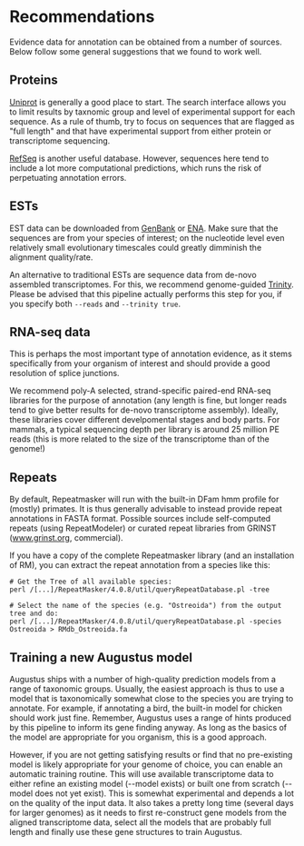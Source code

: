 # Recommendations

Evidence data for annotation can be obtained from a number of sources. Below follow some general suggestions that we found to work well.

## Proteins

[Uniprot](https://www.uniprot.org/) is generally a good place to start. The search interface allows you to limit results by taxnomic group and level of experimental support for 
each sequence. As a rule of thumb, try to focus on sequences that are flagged as "full length" and that have experimental support from either
protein or transcriptome sequencing. 

[RefSeq](https://www.ncbi.nlm.nih.gov/protein/) is another useful database. However, sequences here tend to include a lot more computational predictions,
which runs the risk of perpetuating annotation errors. 

## ESTs

EST data can be downloaded from [GenBank](https://www.ncbi.nlm.nih.gov/nucleotide) or [ENA](https://www.ebi.ac.uk/ena). 
Make sure that the sequences are from your species of interest; on the nucleotide level even relatively small evolutionary timescales could
greatly dimminish the alignment quality/rate. 

An alternative to traditional ESTs are sequence data from de-novo assembled transcriptomes. For this, we recommend genome-guided [Trinity](https://github.com/trinityrnaseq/trinityrnaseq/wiki/Genome-Guided-Trinity-Transcriptome-Assembly).
Please be advised that this pipeline actually performs this step for you, if you specify both `--reads` and `--trinity true`.

## RNA-seq data

This is perhaps the most important type of annotation evidence, as it stems specifically from your organism of interest and should provide
a good resolution of splice junctions. 

We recommend poly-A selected, strand-specific paired-end RNA-seq libraries for the purpose of annotation (any length is fine, but longer reads
tend to give better results for de-novo transcriptome assembly). Ideally, these libraries cover different develpomental stages and body parts.
For mammals, a typical sequencing depth per library is around 25 million PE reads (this is more related to the size of the transcriptome than 
of the genome!)

## Repeats

By default, Repeatmasker will run with the built-in DFam hmm profile for (mostly) primates. It is thus generally advisable to instead provide 
repeat annotations in FASTA format. Possible sources include self-computed repeats (using RepeatModeler) or curated repeat libraries from 
GRINST (www.grinst.org, commercial). 

If you have a copy of the complete Repeatmasker library (and an installation of RM), you can extract the repeat annotation from a species like this: 

```
# Get the Tree of all available species: 
perl /[...]/RepeatMasker/4.0.8/util/queryRepeatDatabase.pl -tree

# Select the name of the species (e.g. "Ostreoida") from the output tree and do:
perl /[...]/RepeatMasker/4.0.8/util/queryRepeatDatabase.pl -species Ostreoida > RMdb_Ostreoida.fa
``` 

## Training a new Augustus model

Augustus ships with a number of high-quality prediction models from a range of taxonomic groups. Usually, the easiest approach is thus to
use a model that is taxonomically somewhat close to the species you are trying to annotate. For example, if annotating a bird, the built-in model for
chicken should work just fine. Remember, Augustus uses a range of hints produced by this pipeline to inform its gene finding anyway. As long as the basics of
the model are appropriate for you organism, this is a good approach.

However, if you are not getting satisfying results or find that no pre-existing model is likely appropriate for your genome of choice, you can enable an
automatic training routine. This will use available transcriptome data to either refine an existing model (--model exists) or built one from scratch 
(--model does not yet exist). This is somewhat experimental and depends a lot on the quality of the input data. It also takes a pretty long time (several
days for larger genomes) as it needs to first re-construct gene models from the aligned transcriptome data, select all the models that are probably
full length and finally use these gene structures to train Augustus. 
